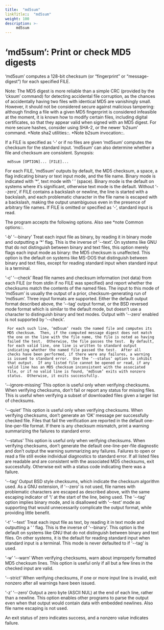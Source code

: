 ```yaml
---
title:  "md5sum"
linkTitle::  "md5sum"
weight: 100
description: >-
     md5sum
---
```


# ‘md5sum’: Print or check MD5 digests

‘md5sum’ computes a 128-bit checksum (or “fingerprint” or
“message-digest”) for each specified FILE.

Note: The MD5 digest is more reliable than a simple CRC (provided by the
‘cksum’ command) for detecting accidental file corruption, as the
chances of accidentally having two files with identical MD5 are
vanishingly small. However, it should not be considered secure against
malicious tampering: although finding a file with a given MD5
fingerprint is considered infeasible at the moment, it is known how to
modify certain files, including digital certificates, so that they
appear valid when signed with an MD5 digest. For more secure hashes,
consider using SHA-2, or the newer ‘b2sum’ command. \*Note sha2
utilities::. \*Note b2sum invocation::.

If a FILE is specified as ‘-’ or if no files are given ‘md5sum’ computes
the checksum for the standard input. ‘md5sum’ can also determine whether
a file and checksum are consistent.
Synopsis:

``` 
 md5sum [OPTION]... [FILE]...
```

For each FILE, ‘md5sum’ outputs by default, the MD5 checksum, a space, a
flag indicating binary or text input mode, and the file name. Binary
mode is indicated with ‘\*’, text mode with ‘ ’ (space). Binary mode is
the default on systems where it’s significant, otherwise text mode is
the default. Without ‘--zero’, if FILE contains a backslash or newline,
the line is started with a backslash, and each problematic character in
the file name is escaped with a backslash, making the output unambiguous
even in the presence of arbitrary file names. If FILE is omitted or
specified as ‘-’, standard input is read.

The program accepts the following options. Also see \*note Common
options::.

‘-b’ ‘--binary’ Treat each input file as binary, by reading it in binary
mode and outputting a ‘\*’ flag. This is the inverse of ‘--text’. On
systems like GNU that do not distinguish between binary and text files,
this option merely flags each input mode as binary: the MD5 checksum is
unaffected. This option is the default on systems like MS-DOS that
distinguish between binary and text files, except for reading standard
input when standard input is a terminal.

‘-c’ ‘--check’ Read file names and checksum information (not data) from
each FILE (or from stdin if no FILE was specified) and report whether
the checksums match the contents of the named files. The input to this
mode of ‘md5sum’ is usually the output of a prior, checksum-generating
run of ‘md5sum’. Three input formats are supported. Either the default
output format described above, the ‘--tag’ output format, or the BSD
reversed mode format which is similar to the default mode, but doesn’t
use a character to distinguish binary and text modes. Output with
‘--zero’ enabled is not supported by ‘--check’.

``` 
 For each such line, ‘md5sum’ reads the named file and computes its
 MD5 checksum.  Then, if the computed message digest does not match
 the one on the line with the file name, the file is noted as having
 failed the test.  Otherwise, the file passes the test.  By default,
 for each valid line, one line is written to standard output
 indicating whether the named file passed the test.  After all
 checks have been performed, if there were any failures, a warning
 is issued to standard error.  Use the ‘--status’ option to inhibit
 that output.  If any listed file cannot be opened or read, if any
 valid line has an MD5 checksum inconsistent with the associated
 file, or if no valid line is found, ‘md5sum’ exits with nonzero
 status.  Otherwise, it exits successfully.
```

‘--ignore-missing’ This option is useful only when verifying checksums.
When verifying checksums, don’t fail or report any status for missing
files. This is useful when verifying a subset of downloaded files given
a larger list of checksums.

‘--quiet’ This option is useful only when verifying checksums. When
verifying checksums, don’t generate an ’OK’ message per successfully
checked file. Files that fail the verification are reported in the
default one-line-per-file format. If there is any checksum mismatch,
print a warning summarizing the failures to standard error.

‘--status’ This option is useful only when verifying checksums. When
verifying checksums, don’t generate the default one-line-per-file
diagnostic and don’t output the warning summarizing any failures.
Failures to open or read a file still evoke individual diagnostics to
standard error. If all listed files are readable and are consistent with
the associated MD5 checksums, exit successfully. Otherwise exit with a
status code indicating there was a failure.

‘--tag’ Output BSD style checksums, which indicate the checksum
algorithm used. As a GNU extension, if ‘--zero’ is not used, file names
with problematic characters are escaped as described above, with the
same escaping indicator of ‘\\’ at the start of the line, being used.
The ‘--tag’ option implies binary mode, and is disallowed with ‘--text’
mode as supporting that would unnecessarily complicate the output
format, while providing little benefit.

‘-t’ ‘--text’ Treat each input file as text, by reading it in text mode
and outputting a ‘ ’ flag. This is the inverse of ‘--binary’. This
option is the default on systems like GNU that do not distinguish
between binary and text files. On other systems, it is the default for
reading standard input when standard input is a terminal. This mode is
never defaulted to if ‘--tag’ is used.

‘-w’ ‘--warn’ When verifying checksums, warn about improperly formatted
MD5 checksum lines. This option is useful only if all but a few lines in
the checked input are valid.

‘--strict’ When verifying checksums, if one or more input line is
invalid, exit nonzero after all warnings have been issued.

‘-z’ ‘--zero’ Output a zero byte (ASCII NUL) at the end of each line,
rather than a newline. This option enables other programs to parse the
output even when that output would contain data with embedded newlines.
Also file name escaping is not used.

An exit status of zero indicates success, and a nonzero value indicates
failure.
